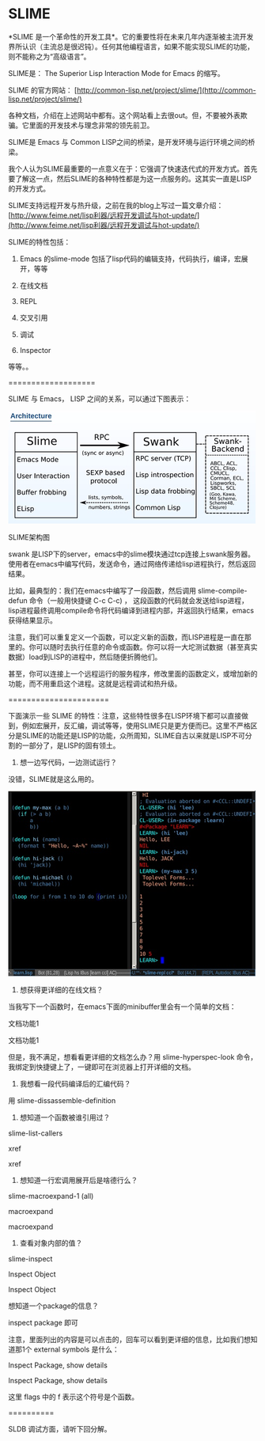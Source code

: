 # SLIME

\*SLIME 是一个革命性的开发工具\*。它的重要性将在未来几年内逐渐被主流开发界所认识（主流总是很迟钝）。任何其他编程语言，如果不能实现SLIME的功能，则不能称之为“高级语言”。

SLIME是： The Superior Lisp Interaction Mode for Emacs 的缩写。

SLIME 的官方网站： [http://common-lisp.net/project/slime/](http://common-lisp.net/project/slime/)

各种文档，介绍在上述网站中都有。这个网站看上去很out。但，不要被外表欺骗。它里面的开发技术与理念非常的领先前卫。

SLIME是 Emacs 与 Common LISP之间的桥梁，是开发环境与运行环境之间的桥梁。

我个人认为SLIME最重要的一点意义在于：它强调了快速迭代式的开发方式。首先要了解这一点，然后SLIME的各种特性都是为这一点服务的。这其实一直是LISP的开发方式。

SLIME支持远程开发与热升级，之前在我的blog上写过一篇文章介绍： [http://www.feime.net/lisp利器/远程开发调试与hot-update/](http://www.feime.net/lisp利器/远程开发调试与hot-update/)

SLIME的特性包括：

1. Emacs 的slime-mode 包括了lisp代码的编辑支持，代码执行，编译，宏展开，等等

2. 在线文档

3. REPL

4. 交叉引用

5. 调试

6. Inspector

等等。。

===================

SLIME 与 Emacs， LISP 之间的关系，可以通过下图表示：

![](/assets/imports.png)

SLIME架构图

swank 是LISP下的server，emacs中的slime模块通过tcp连接上swank服务器。使用者在emacs中编写代码，发送命令，通过网络传递给lisp进程执行，然后返回结果。

比如，最典型的：我们在emacs中编写了一段函数，然后调用 slime-compile-defun 命令（一般用快捷键 C-c C-c\) ， 这段函数的代码就会发送给lisp进程，lisp进程最终调用compile命令将代码编译到进程内部，并返回执行结果，emacs获得结果显示。

注意，我们可以重复定义一个函数，可以定义新的函数，而LISP进程是一直在那里的。你可以随时去执行任意的命令或函数。你可以将一大坨测试数据（甚至真实数据）load到LISP的进程中，然后随便折腾他们。

甚至，你可以连接上一个远程运行的服务程序，修改里面的函数定义，或增加新的功能，而不用重启这个进程。这就是远程调试和热升级。

======================

下面演示一些 SLIME 的特性：注意，这些特性很多在LISP环境下都可以直接做到，例如宏展开，反汇编，调试等等，使用SLIME只是更方便而已。这里不严格区分是SLIME的功能还是LISP的功能，众所周知，SLIME自古以来就是LISP不可分割的一部分了，是LISP的固有领土。

1. 想一边写代码，一边测试运行？ 

没错，SLIME就是这么用的。

![](/assets/importl.png)

1. 想获得更详细的在线文档？ 

当我写下一个函数时，在emacs下面的minibuffer里会有一个简单的文档：

文档功能1

文档功能1

但是，我不满足，想看看更详细的文档怎么办？用 slime-hyperspec-look 命令，我绑定到快捷键上了，一键即可在浏览器上打开详细的文档。

1. 我想看一段代码编译后的汇编代码？ 

用 slime-dissassemble-definition

1. 想知道一个函数被谁引用过？ 

slime-list-callers

xref

xref

1. 想知道一行宏调用展开后是啥德行么？ 

slime-macroexpand-1 \(all\)

macroexpand

macroexpand

1. 查看对象内部的值？ 

slime-inspect

Inspect Object

Inspect Object

想知道一个package的信息？

inspect package 即可

注意，里面列出的内容是可以点击的，回车可以看到更详细的信息，比如我们想知道那1个 external symbols 是什么：

Inspect Package, show details

Inspect Package, show details

这里 flags 中的 f 表示这个符号是个函数。

==========

SLDB 调试方面，请听下回分解。

